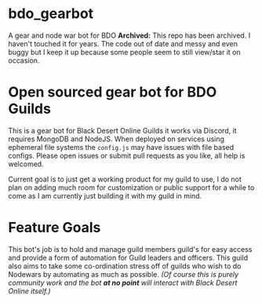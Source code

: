 # bdo_gearbot
A gear and node war bot for BDO
**Archived:** This repo has been archived. I haven't touched it for years. The code out of date and messy and even buggy but I keep it up because some people seem to still view/star it on occasion.

# Open sourced gear bot for BDO Guilds
This is a gear bot for Black Desert Online Guilds it works via Discord, it requires MongoDB and NodeJS. When deployed on services using ephemeral file systems the `config.js` may have issues with file based configs.
Please open issues or submit pull requests as you like, all help is welcomed.

Current goal is to just get a working product for my guild to use, I do not plan on adding much room for customization or public support for a while to come as I am currently just building it with my guild in mind.

# Feature Goals
This bot's job is to hold and manage guild members guild's for easy access and provide a form of automation for Guild leaders and officers. This guild also aims to take some co-ordination stress off of guilds who wish to do Nodewars by automating as much as possible. *(Of course this is purely community work and the bot **at no point** will interact with Black Desert Online itself.)*

